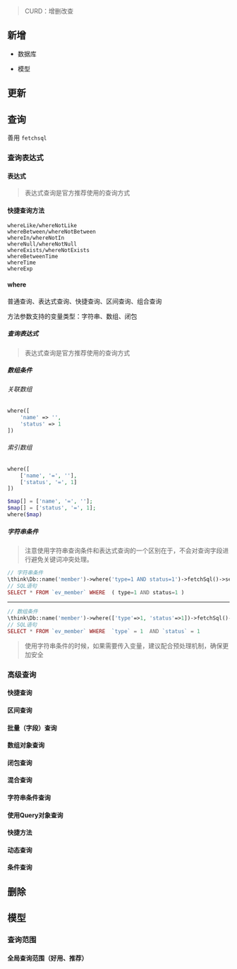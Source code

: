 > CURD：增删改查

##  新增

- 数据库

  

- 模型

  

## 更新



## 查询

善用 `fetchsql`

### 查询表达式

#### 表达式

> 表达式查询是官方推荐使用的查询方式

#### 快捷查询方法

`whereLike/whereNotLike`  
`whereBetween/whereNotBetween`  
`whereIn/whereNotIn`  
`whereNull/whereNotNull`  
`whereExists/whereNotExists`  
`whereBetweenTime`  
`whereTime`  
`whereExp`  

#### where

普通查询、表达式查询、快捷查询、区间查询、组合查询

方法参数支持的变量类型：字符串、数组、闭包

##### 查询表达式

> 表达式查询是官方推荐使用的查询方式

##### 数组条件

###### 关联数组

```php
where([
	'name' => '',
    'status' => 1
])
```

###### 索引数组

```php
where([
	['name', '=', ''],
    ['status', '=', 1]
])

$map[] = ['name', '=', ''];
$map[] = ['status', '=', 1];
where($map)
```

##### 字符串条件

> 注意使用字符串查询条件和表达式查询的一个区别在于，不会对查询字段进行避免关键词冲突处理。

```php
// 字符串条件
\think\Db::name('member')->where('type=1 AND status=1')->fetchSql()->select();
// SQL语句
SELECT * FROM `ev_member` WHERE  ( type=1 AND status=1 )
```

------

```php
// 数组条件
\think\Db::name('member')->where(['type'=>1, 'status'=>1])->fetchSql()->select();
// SQL语句
SELECT * FROM `ev_member` WHERE  `type` = 1  AND `status` = 1
```

> 使用字符串条件的时候，如果需要传入变量，建议配合预处理机制，确保更加安全

### 高级查询

#### 快捷查询

#### 区间查询

#### 批量（字段）查询

#### 数组对象查询

#### 闭包查询

#### 混合查询

#### 字符串条件查询

#### 使用Query对象查询

#### 快捷方法

#### 动态查询

#### 条件查询

## 删除



## 模型

### 查询范围

#### 全局查询范围（好用、推荐）